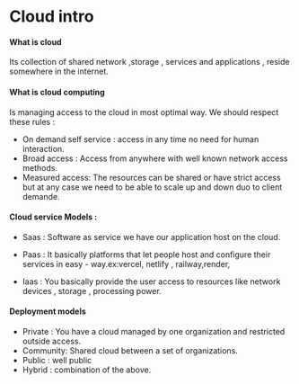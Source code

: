 # Cloud intro

#### What is cloud

Its collection of shared network ,storage , services and applications , reside somewhere in the internet.

#### What is cloud computing 

Is managing access to the cloud in most optimal way. We should respect these rules :

- On demand self service : access in any time no need for human interaction.
- Broad access : Access from anywhere with well known network access methods.
- Measured access: The resources can be shared or have strict access but at any case we need to be able to scale up and down duo to client demande.

#### Cloud service Models :

- Saas : Software as service we have our application host on the cloud.

- Paas : It basically platforms that let people host and configure their services in easy - way.ex:vercel, netlify , railway,render,

- Iaas : You basically provide the user access to resources like network devices , storage , processing power.


#### Deployment models

- Private : You have a cloud managed by one organization and restricted outside access.
- Community:  Shared cloud between a set of organizations.
- Public : well public
- Hybrid : combination of the above.



